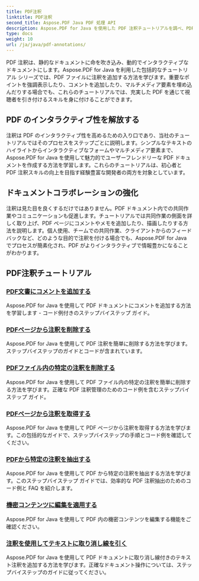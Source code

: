```yaml
---
title: PDF注釈
linktitle: PDF注釈
second_title: Aspose.PDF Java PDF 処理 API
description: Aspose.PDF for Java を使用した PDF 注釈チュートリアルを調べ、PDF にインタラクティブ機能やコメントなどを追加する方法を学びます。
type: docs
weight: 10
url: /ja/java/pdf-annotations/
---
```


PDF 注釈は、静的なドキュメントに命を吹き込み、動的でインタラクティブなドキュメントにします。Aspose.PDF for Java を利用した包括的なチュートリアル シリーズでは、PDF ファイルに注釈を追加する方法を学びます。重要なポイントを強調表示したり、コメントを追加したり、マルチメディア要素を埋め込んだりする場合でも、これらのチュートリアルでは、充実した PDF を通じて視聴者を引き付けるスキルを身に付けることができます。

## PDF のインタラクティブ性を解放する

注釈は PDF のインタラクティブ性を高めるための入り口であり、当社のチュートリアルではそのプロセスをステップごとに説明します。シンプルなテキストのハイライトからインタラクティブなフォームやマルチメディア要素まで、Aspose.PDF for Java を使用して魅力的でユーザーフレンドリーな PDF ドキュメントを作成する方法を学習します。これらのチュートリアルは、初心者と PDF 注釈スキルの向上を目指す経験豊富な開発者の両方を対象としています。

## ドキュメントコラボレーションの強化

注釈は見た目を良くするだけではありません。PDF ドキュメント内での共同作業やコミュニケーションも促進します。チュートリアルでは共同作業の側面を詳しく取り上げ、PDF ページにコメントやメモを追加したり、描画したりする方法を説明します。個人使用、チームでの共同作業、クライアントからのフィードバックなど、どのような目的で注釈を付ける場合でも、Aspose.PDF for Java でプロセスが簡素化され、PDF がよりインタラクティブで情報豊かになることがわかります。

## PDF注釈チュートリアル
### [PDF文書にコメントを追加する](./add-comments-pdf-documents/)
Aspose.PDF for Java を使用して PDF ドキュメントにコメントを追加する方法を学習します - コード例付きのステップバイステップ ガイド。
### [PDFページから注釈を削除する](./remove-annotations-pdf-pages/)
Aspose.PDF for Java を使用して PDF 注釈を簡単に削除する方法を学びます。ステップバイステップのガイドとコードが含まれています。
### [PDFファイル内の特定の注釈を削除する](./delete-specific-annotations-pdf-files/)
Aspose.PDF for Java を使用して PDF ファイル内の特定の注釈を簡単に削除する方法を学びます。正確な PDF 注釈管理のためのコード例を含むステップバイステップ ガイド。
### [PDFページから注釈を取得する](./retrieve-annotations-pdf-pages/)
Aspose.PDF for Java を使用して PDF ページから注釈を取得する方法を学びます。この包括的なガイドで、ステップバイステップの手順とコード例を確認してください。
### [PDFから特定の注釈を抽出する](./extract-specific-annotation-pdfs/)
Aspose.PDF for Java を使用して PDF から特定の注釈を抽出する方法を学びます。このステップバイステップ ガイドでは、効率的な PDF 注釈抽出のためのコード例と FAQ を紹介します。
### [機密コンテンツに編集を適用する](./apply-redaction-sensitive-content/)
Aspose.PDF for Java を使用して PDF 内の機密コンテンツを編集する機能をご確認ください。
### [注釈を使用してテキストに取り消し線を引く](./strike-through-text-using-annotations/)
Aspose.PDF for Java を使用して PDF ドキュメントに取り消し線付きのテキスト注釈を追加する方法を学びます。正確なドキュメント操作については、ステップバイステップのガイドに従ってください。